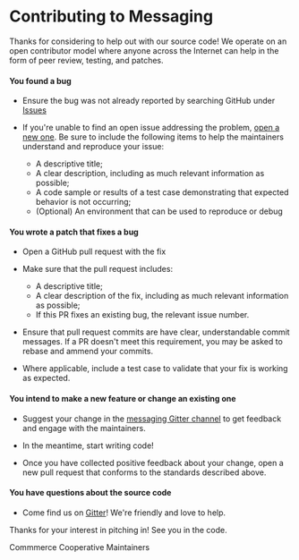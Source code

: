 # Contributing to Messaging

Thanks for considering to help out with our source code! We operate on an open
contributor model where anyone across the Internet can help in the form of peer
review, testing, and patches.

#### You found a bug

- Ensure the bug was not already reported by searching GitHub under 
  [Issues](https://github.com/ShoppersShop/messaging/issues)
  
- If you're unable to find an open issue addressing the problem, [open a new
  one](https://github.com/ShoppersShop/messaging/issues/new). Be sure to include the
  following items to help the maintainers understand and reproduce your issue:
    - A descriptive title;
    - A clear description, including as much relevant information as possible;
    - A code sample or results of a test case demonstrating that expected
      behavior is not occurring;
    - (Optional) An environment that can be used to reproduce or debug

#### You wrote a patch that fixes a bug

- Open a GitHub pull request with the fix

- Make sure that the pull request includes:
  - A descriptive title;
  - A clear description of the fix, including as much relevant information as
    possible;
  - If this PR fixes an existing bug, the relevant issue number.
  
- Ensure that pull request commits are have clear, understandable commit
  messages. If a PR doesn't meet this requirement, you may be asked to rebase
  and ammend your commits.
  
- Where applicable, include a test case to validate that your fix is working as
  expected.

#### You intend to make a new feature or change an existing one

- Suggest your change in the [messaging Gitter channel](
  https://gitter.im/shoppersshop/messaging) to get
  feedback and engage with the maintainers.
  
- In the meantime, start writing code!

- Once you have collected positive feedback about your change, open a new pull
  request that conforms to the standards described above.

#### You have questions about the source code

- Come find us on [Gitter](https://gitter.im/shoppersshop)! We're friendly and
  love to help.
  
Thanks for your interest in pitching in! See you in the code.

Commmerce Cooperative Maintainers
